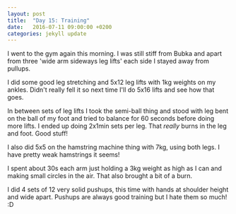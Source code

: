```yaml
---
layout: post
title:  "Day 15: Training"
date:   2016-07-11 09:00:00 +0200
categories: jekyll update
---
```


I went to the gym again this morning. I was still stiff from Bubka and apart from three 'wide arm sideways leg lifts' each side I stayed away from pullups.

I did some good leg stretching and 5x12 leg lifts with 1kg weights on my ankles. Didn't really fell it so next time I'll do 5x16 lifts and see how that goes.

In between sets of leg lifts I took the semi-ball thing and stood with leg bent on the ball of my foot and tried to balance for 60 seconds before doing more lifts. I ended up doing 2x1min sets per leg. That *really* burns in the leg and foot. Good stuff!

I also did 5x5 on the hamstring machine thing with 7kg, using both legs. I have pretty weak hamstrings it seems!

I spent about 30s each arm just holding a 3kg weight as high as I can and making small circles in the air. That also brought a bit of a burn.

I did 4 sets of 12 very solid pushups, this time with hands at shoulder height and wide apart. Pushups are always good training but I hate them so much! :D
